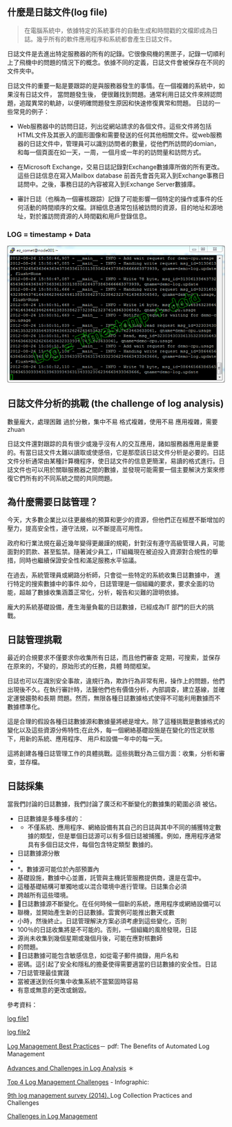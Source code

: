 
## 什麼是日誌文件(log file)


> 在電腦系統中，依據特定的系統事件的自動生成和時間戳的文檔即成為日誌。幾乎所有的軟件應用程序和系統都會產生日誌文件。

日誌文件是去進出特定服務器的所有的記錄。它很像飛機的黑匣子，記錄一切順利上了飛機中的問題的情況下的概念。依據不同的定義，日誌文件會被保存在不同的文件夾中。

日誌文件的重要一點是要跟踪的是與服務器發生的事情。在一個複雜的系統中，如果沒有日誌文件， 當問題發生後， 便很難找到問題。通常利用日誌文件來辨認問題，追蹤異常的軌跡，以便明確問題發生原因和快速修復異常和問題。
日誌的一些常見的例子：

* Web服務器中的訪問日誌，列出從網站請求的各個文件。這些文件將包括HTML文件及其嵌入的圖形圖像和需要發送的任何其他相關文件。從web服務器的日誌文件中，管理員可以識別訪問者的數量，從他們所訪問的domian，和每一個頁面在如一天，一周，一個月或一年的的訪問量和訪問方式。

* 在Microsoft Exchange，交易日誌記錄對Exchange數據庫所做的所有更改。這些日誌信息在寫入Mailbox database 前首先會首先寫入到Exchange事務日誌問中。之後，事務日誌的內容被寫入到Exchange Server數據庫。

* 審計日誌（也稱為一個審核跟踪）記錄了可能影響一個特定的操作或事件的任何活動的時間順序的文檔。詳細信息通常包括被訪問的資源，目的地址和源地址，對於誰訪問資源的人時間戳和用戶登錄信息。

### LOG = timestamp + Data

![logsample](https://github.com/PolinChen/logcenter/blob/master/img/logsample1.png)





## 日誌文件分析的挑戰 (the challenge of log analysis)


數量龐大，處理困難
過於分散，集中不易
格式複雜，使用不易
應用複雜，需要zhuan

日誌文件還對跟踪的具有很少或幾乎沒有人的交互應用，諸如服務器應用是重要的。有當日誌文件太難以讀取或使感倍，它是那麼該日誌文件分析是必要的。日誌文件分析通常由某種計算機程序，使日誌文件的信息更簡潔，易讀的格式進行。日誌文件也可以用於關聯服務器之間的數據，並發現可能需要一個主要解決方案來修復它們所有的不同系統之間的共同問題。

## 為什麼需要日誌管理？

今天，大多數企業比以往更嚴格的預算和更少的資源，但他們正在經歷不斷增加的壓力，提高安全性，遵守法規，以不斷提高可用性。

政府和行業法規在最近幾年變得更嚴謹的規範，針對沒有遵守高級管理人員，可能面對的罰款、甚至監禁。隨著減少員工，IT組織現在被迫投入資源對合規性的舉措，同時也繼續保證安全性和滿足服務水平協議。

在過去，系統管理員或網路分析師，只會從一些特定的系統收集日誌數據中， 進行特定的搜索數據中的事件.如今，日誌管理是一個組織的要求，要求全面的功能，超越了數據收集涵蓋正常化，分析，報告和災難的證明依據。

龐大的系統基礎設備，產生海量負載的日誌數據，已經成為IT 部門的巨大的挑戰。

## 日誌管理挑戰
最近的合規要求不僅要求你收集所有日誌，而且他們審查
定期，可搜索，並保存在原來的，不變的，原始形式的任務，具體
時間框架。

日誌也可以在識別安全事故，違規行為，欺詐行為非常有用，操作上的問題，他們出現後不久。在執行審計時，法醫他們也有價值分析，內部調查，建立基線，並確定運營趨勢和長期
問題。然而，無限各種日誌數據格式使得不可能利用數據而不數據標準化。

這是合理的假設各種日誌數據源和數據量將總是增大。除了這種挑戰是數據格式的變化以及這些資源分佈特性;在此外，每一個網絡基礎設施是在變化的恆定狀態下，用新的系統、應用程序、
用戶和設備一年中的每一天。

這將創建各種日誌管理工作的具體挑戰。這些挑戰分為三個方面：收集，分析和審查，並存檔。

## 日誌採集
當我們討論的日誌數據，我們討論了廣泛和不斷變化的數據集的範圍必須
被佔。

* 日誌數據是多種多樣的：
* * 不僅系統、應用程序、網絡設備有其自己的日誌與其中不同的捕獲特定數據的類型，但是單個日誌源可以有多個日誌被捕獲。例如，應用程序通常具有多個日誌文件，每個包含特定類型
數據的。
* 日誌數據源分散
* 
* *。數據源可能位於內部預置內
* 基礎設施，數據中心並置，託管與主機託管服務提供商，還是在雲中。
* 這種基礎結構可單獨地或以混合環境中進行管理。日誌集合必須
* 跨越所有這些環境。
* 日誌數據源不斷變化。在任何時候一個新的系統，應用程序或網絡設備可以
* 聯機，並開始產生新的日誌數據。雲實例可能推出數天或數
* 小時，然後終止。日誌管理解決方案必須考慮到這些變化，否則
* 100％的日誌收集將是不可能的。否則，一個組織的風險發現，日誌
* 源尚未收集到幾個星期或幾個月後，可能在應對核數師
* 的問題。
* 日誌數據可能包含敏感信息，如從電子郵件摘錄，用戶名和
* 密碼。這引起了安全和隱私的擔憂使得需要適當的日誌數據的安全性。日誌
* 7日誌管理最佳實踐
* 當被運送到任何集中收集系統不當緊固時容易
* 有意或無意的更改或銷毀。

參考資料：

[log file1](http://http://whatis.techtarget.com/definition/log-log-file)

[log file2](http://http://www.brickmarketing.com/define-log-file.htm)

[Log Management Best Practices](https://www.alertlogic.com/assets/log-manager/Log-Management-Best-Practices.pdf)－ pdf: The Benefits of Automated Log Management

[Advances and Challenges in Log Analysis](http://queue.acm.org/detail.cfm?id=2082137) ＊ 

[Top 4 Log Management Challenges](https://blog.logentries.com/2015/01/infographic-top-4-log-management-challenges/) - Infographic: 

[ 9th log management survey (2014). ](https://www.sans.org/reading-room/whitepapers/analyst/ninth-log-management-survey-report-35497) Log Collection Practices and Challenges

[Challenges in Log Management ](https://blog.compass-security.com/2014/10/challenges-in-log-management/)
